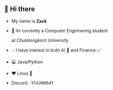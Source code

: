 ## 👋 Hi there
- My name is **Zack**

- 📕 Im currently a Computer Enginnering student

    at *Chulalongkorn University* 
 
 - 💡 I have interest in both AI 🤖 and Finance 📈
 
 - 💻 Java/Python
 
 - ❤ Linux 🐧

 - Discord : YUU#8641
<!---
entangle2giraffe/entangle2giraffe is a ✨ special ✨ repository because its `README.md` (this file) appears on your GitHub profile.
You can click the Preview link to take a look at your changes.
--->
